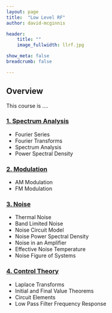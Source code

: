 ```yaml
---
layout: page
title:  "Low Level RF"
author: david-mcginnis

header:
    title: ""
    image_fullwidth: llrf.jpg

show_meta: false
breadcrumb: false

---
```


## Overview

This course is ....

### [1. Spectrum Analysis](/assets/rfcourses/llrf/spectrumAnalysis.pdf)
- Fourier Series
- Fourier Transforms
- Spectrum Analysis
- Power Spectral Density  

### [2. Modulation](/assets/rfcourses/llrf/modulation.pdf)
- AM Modulation
- FM Modulation  

### [3. Noise](/assets/rfcourses/llrf/noise.pdf)
- Thermal Noise
- Band Limited Noise
- Noise Circuit Model
- Noise Power Spectral Density
- Noise in an Amplifier
- Effective Noise Temperature
- Noise Figure of Systems  

### [4. Control Theory](/assets/rfcourses/llrf/controlTheory.pdf)
- Laplace Transforms
- Initial and Final Value Theorems
- Circuit Elements
- Low Pass Filter Frequency Response

